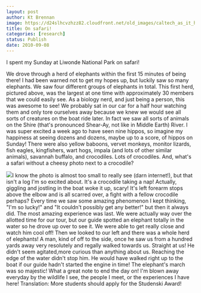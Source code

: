```yaml
---
layout: post
author: Kt Brennan
image: https://d24slhcvzhzz82.cloudfront.net/old_images/caltech_as_it_happens/6a0105349b8251970b01348701bcc8970c.jpg
title: On safari!
categories: [research]
status: Publish
date: 2010-09-08
---
```


I spent my Sunday at Liwonde National Park on safari!

We drove through a herd of elephants within the first 15 minutes of being there! I had been warned not to get my hopes up, but luckily saw so many elephants. We saw four different groups of elephants in total. This first herd, pictured above, was the largest at one time with approximately 30 members that we could easily see. As a biology nerd, and just being a person, this was awesome to see! We probably sat in our car for a half hour watching them and only tore ourselves away because we knew we would see all sorts of creatures on the boat ride later. 
In fact we saw all sorts of animals on the Shire (that's pronounced Shear-Ay, not like in Middle Earth) River. I was super excited a week ago to have seen nine hippos, so imagine my happiness at seeing dozens and dozens, maybe up to a score, of hippos on Sunday! There were also yellow baboons, vervet monkeys, monitor lizards, fish eagles, kingfishers, wart hogs, impala (and lots of other similar animals), savannah buffalo, and crocodiles. Lots of crocodiles. And, what's a safari without a cheesy photo next to a crocodile?


![](https://d24slhcvzhzz82.cloudfront.net/old_images/caltech_as_it_happens/6a0105349b8251970b0133f3dfe323970b.jpg)I know the photo is almost too small to really see (darn internet!), but that isn't a log I'm so excited about. It's a crocodile taking a nap! Actually, giggling and jostling in the boat woke it up, scary! It's left forearm stops above the elbow and is all scarred over, a fight with a fellow crocodile perhaps?
Every time we saw some amazing phenomenon I kept thinking, "I'm so lucky!" and "It couldn't possibly get any better!" but then it always did. The most amazing experience was last. We were actually way over the allotted time for our tour, but our guide spotted an elephant totally in the water so he drove up over to see it. We were able to get really close and watch him cool off! Then we looked to our left and there was a whole herd of elephants! A man, kind of off to the side, once he saw us from a hundred yards away very resolutely and regally walked towards us. Straight at us! He didn't seem agitated,more curious than anything about us. Reaching the edge of the water didn't stop him. He would have walked right up to the boat if our guide hadn't started the engine in time! The elephant's march was so majestic! What a great note to end the day on!
I'm blown away everyday by the wildlife I see, the people I meet, or the experiences I have here! Translation: More students should apply for the Studenski Award!

 
